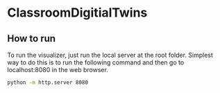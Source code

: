 # ClassroomDigitialTwins

## How to run

To run the visualizer, just run the local server at the root folder. Simplest way to do this is to run the following command and then go to localhost:8080 in the web browser. 

```sh
python -m http.server 8080
```

